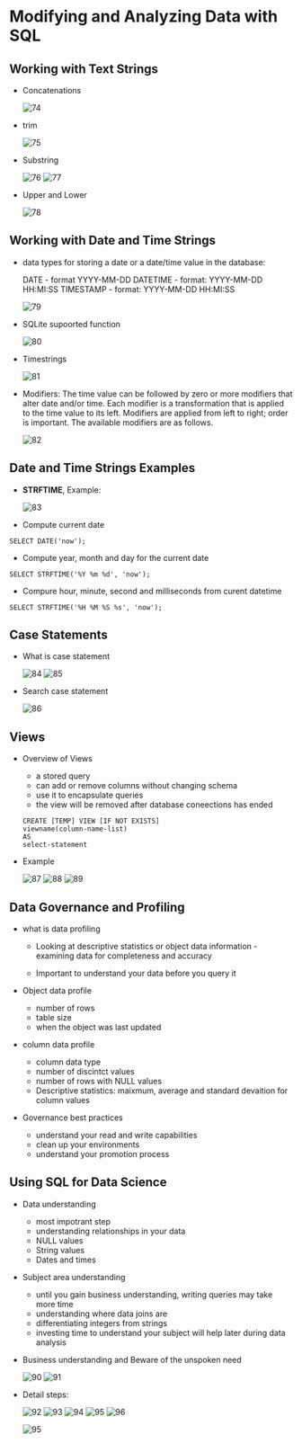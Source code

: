 # Modifying and Analyzing Data with SQL

## Working with Text Strings
- Concatenations

    ![74](https://raw.githubusercontent.com/suereey/Coursera_SQL_LeiLearning/main/screenshot/74_concatenations.png)

- trim

    ![75](https://raw.githubusercontent.com/suereey/Coursera_SQL_LeiLearning/main/screenshot/75_trim.png)

- Substring

    ![76](https://raw.githubusercontent.com/suereey/Coursera_SQL_LeiLearning/main/screenshot/76_substring.png)
    ![77](https://raw.githubusercontent.com/suereey/Coursera_SQL_LeiLearning/main/screenshot/77_substring.png)

- Upper and Lower

    ![78](https://raw.githubusercontent.com/suereey/Coursera_SQL_LeiLearning/main/screenshot/78.png)

## Working with Date and Time Strings
- data types for storing a date or a date/time value in the database:

    DATE - format YYYY-MM-DD
    DATETIME - format: YYYY-MM-DD HH:MI:SS
    TIMESTAMP - format: YYYY-MM-DD HH:MI:SS

    ![79](https://raw.githubusercontent.com/suereey/Coursera_SQL_LeiLearning/main/screenshot/79_date.png)

- SQLite supoorted function

    ![80](https://raw.githubusercontent.com/suereey/Coursera_SQL_LeiLearning/main/screenshot/80_date.png)

- Timestrings

    ![81](https://raw.githubusercontent.com/suereey/Coursera_SQL_LeiLearning/main/screenshot/81_date.png)

- Modifiers: The time value can be followed by zero or more modifiers that alter date and/or time. Each modifier is a transformation that is applied to the time value to its left. Modifiers are applied from left to right; order is important. The available modifiers are as follows.

    ![82](https://raw.githubusercontent.com/suereey/Coursera_SQL_LeiLearning/main/screenshot/82_modifier.png)

## Date and Time Strings Examples
- **STRFTIME**, Example:

    ![83](https://raw.githubusercontent.com/suereey/Coursera_SQL_LeiLearning/main/screenshot/83_Example1.png)

- Compute current date
```
SELECT DATE('now');
```

- Compute year, month and day for the current date
```
SELECT STRFTIME('%Y %m %d', 'now');
```

- Compure hour, minute, second and milliseconds from curent datetime
```
SELECT STRFTIME('%H %M %S %s', 'now');
```

## Case Statements
- What is case statement

    ![84](https://raw.githubusercontent.com/suereey/Coursera_SQL_LeiLearning/main/screenshot/84_casestatement.png)
    ![85](https://raw.githubusercontent.com/suereey/Coursera_SQL_LeiLearning/main/screenshot/85_casestatement.png)

- Search case statement

    ![86](https://raw.githubusercontent.com/suereey/Coursera_SQL_LeiLearning/main/screenshot/86_casestatement.png)

## Views
- Overview of Views
    - a stored query
    - can add or remove columns without changing schema
    - use it to encapsulate queries
    - the view will be removed after database coneections has ended

    ```
    CREATE [TEMP] VIEW [IF NOT EXISTS]
    viewname(column-name-list)
    AS
    select-statement
    ```

- Example

    ![87](https://raw.githubusercontent.com/suereey/Coursera_SQL_LeiLearning/main/screenshot/87_views.png)
    ![88](https://raw.githubusercontent.com/suereey/Coursera_SQL_LeiLearning/main/screenshot/88_views.png)
    ![89](https://raw.githubusercontent.com/suereey/Coursera_SQL_LeiLearning/main/screenshot/89_views.png)

## Data Governance and Profiling
- what is data profiling 
    - Looking at descriptive statistics or object data information - examining data for completeness and accuracy

    - Important to understand your data before you query it

- Object data profile
    - number of rows
    - table size
    - when the object was last updated

- column data profile
    - column data type
    - number of discintct values
    - number of rows with NULL values
    - Descriptive statistics: maixmum, average and standard devaition for column values

- Governance best practices
    - understand your read and write capabilities
    - clean up your environments
    - understand your promotion process

## Using SQL for Data Science
- Data understanding
    - most impotrant step
    - understanding relationships in your data
    - NULL values
    - String values
    - Dates and times

- Subject area understanding 
    - until you gain business understanding, writing queries may take more time
    - understanding where data joins are
    - differentiating integers from strings
    - investing time to understand your subject will help later during data analysis

- Business understanding and Beware of the unspoken need

    ![90](https://raw.githubusercontent.com/suereey/Coursera_SQL_LeiLearning/main/screenshot/90_.png)
    ![91](https://raw.githubusercontent.com/suereey/Coursera_SQL_LeiLearning/main/screenshot/91_.png)

- Detail steps:

    ![92](https://raw.githubusercontent.com/suereey/Coursera_SQL_LeiLearning/main/screenshot/92_.png)
    ![93](https://raw.githubusercontent.com/suereey/Coursera_SQL_LeiLearning/main/screenshot/93_.png)
    ![94](https://raw.githubusercontent.com/suereey/Coursera_SQL_LeiLearning/main/screenshot/94_.png)
    ![95](https://raw.githubusercontent.com/suereey/Coursera_SQL_LeiLearning/main/screenshot/95_.png)
    ![96]()

    ![95]()

